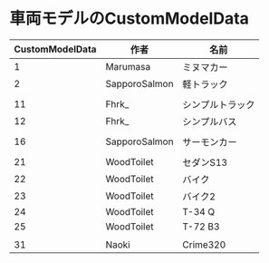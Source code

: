 # 車両モデルのCustomModelData

| CustomModelData | 作者 | 名前 |
| --------------- | ---- | ---- |
| 1 | Marumasa | ミヌマカー |
| 2 | SapporoSalmon | 軽トラック |
|||
| 11 | Fhrk_ | シンプルトラック |
| 12 | Fhrk_ | シンプルバス |
|||
| 16 | SapporoSalmon | サーモンカー |
|||
| 21 | WoodToilet | セダンS13 |
| 22 | WoodToilet | バイク |
| 23 | WoodToilet | バイク2 |
| 24 | WoodToilet | T-34 Q |
| 25 | WoodToilet | T-72 B3 |
|||
| 31 | Naoki | Crime320 |
